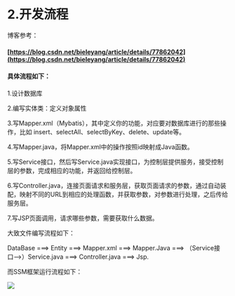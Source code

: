# 2.开发流程

博客参考：

#### [https://blog.csdn.net/bieleyang/article/details/77862042](https://blog.csdn.net/bieleyang/article/details/77862042)

#### 具体流程如下：

1.设计数据库

2.编写实体类：定义对象属性

3.写Mapper.xml（Mybatis），其中定义你的功能，对应要对数据库进行的那些操作，比如 insert、selectAll、selectByKey、delete、update等。

4.写Mapper.java，将Mapper.xml中的操作按照id映射成Java函数。

5.写Service接口，然后写Service.java实现接口，为控制层提供服务，接受控制层的参数，完成相应的功能，并返回给控制层。

6.写Controller.java，连接页面请求和服务层，获取页面请求的参数，通过自动装配，映射不同的URL到相应的处理函数，并获取参数，对参数进行处理，之后传给服务层。

7.写JSP页面调用，请求哪些参数，需要获取什么数据。

大致文件编写流程如下：

DataBase ===&gt; Entity ===&gt; Mapper.xml ===&gt; Mapper.Java ===&gt; （Service接口--&gt;）Service.java ===&gt; Controller.java ===&gt; Jsp.

而SSM框架运行流程如下：

![](http://img.blog.csdn.net/20151118190949363?watermark/2/text/aHR0cDovL2Jsb2cuY3Nkbi5uZXQv/font/5a6L5L2T/fontsize/400/fill/I0JBQkFCMA==/dissolve/70/gravity/Center)

